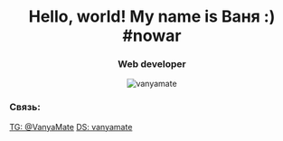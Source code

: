 <h1 align="center">Hello, world! My name is Ваня :) #nowar</h1>
<h3 align="center">Web developer</h3>

<p align="center"> <img src="https://komarev.com/ghpvc/?username=vanyamate&label=Profile%20views&color=0e75b6&style=flat" alt="vanyamate" /> </p>

<h3 align="left">Связь:</h3>
<p align="left">
<a href="https://t.me/VanyaMate" target="blank">TG: @VanyaMate</a>
<a href="https://discord.com/users/257910472769011712" target="blank">DS: vanyamate</a>
</p>
